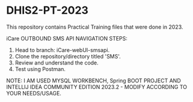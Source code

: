 # DHIS2-PT-2023
This repository contains Practical Training files that were done in 2023.

iCare OUTBOUND SMS API NAVIGATION STEPS:
1. Head to branch: iCare-webUI-smsapi.
2. Clone the repository/directory titled 'SMS'.
3. Review and understand the code.
4. Test using Postman.

NOTE: I AM USED MYSQL WORKBENCH, Spring BOOT PROJECT AND INTELLIJ IDEA COMMUNITY EDITION 2023.2 - MODIFY ACCORDING TO YOUR NEEDS/USAGE.
